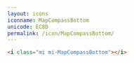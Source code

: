 ```yaml
---
layout: icons
iconname: MapCompassBottom
unicode: EC8D
permalink: /icon/MapCompassBottom/
---
```


``` html
<i class="mi mi-MapCompassBottom"></i>
```
